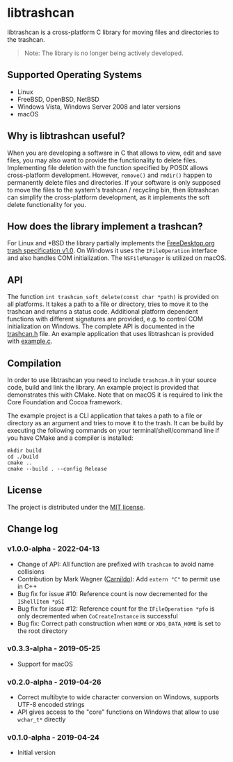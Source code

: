# libtrashcan
libtrashcan is a cross-platform C library for moving files and directories to the trashcan. 

> Note: The library is no longer being actively developed.

## Supported Operating Systems
- Linux
- FreeBSD, OpenBSD, NetBSD
- Windows Vista, Windows Server 2008 and later versions
- macOS

## Why is libtrashcan useful?
When you are developing a software in C that allows to view, edit and save files, you may also want to provide the functionality to delete files. Implementing file deletion with the function specified by POSIX allows cross-platform development. However, `remove()` and `rmdir()` happen to permanently delete files and directories. If your software is only supposed to move the files to the system's trashcan / recycling bin, then libtrashcan can simplify the cross-platform development, as it implements the soft delete functionality for you.

## How does the library implement a trashcan?
For Linux and *BSD the library partially implements the [FreeDesktop.org trash specification v1.0](https://specifications.freedesktop.org/trash-spec/trashspec-1.0.html). On Windows it uses the `IFileOperation` interface and also handles COM initialization. The `NSFileManager` is utilized on macOS.

## API
The function `int trashcan_soft_delete(const char *path)` is provided on all platforms. It takes a path to a file or directory, tries to move it to the trashcan and returns a status code. Additional platform dependent functions with different signatures are provided, e.g. to control COM initialization on Windows. The complete API is documented in the [trashcan.h](src/trashcan.h) file. An example application that uses libtrashcan is provided with [example.c](example.c).

## Compilation
In order to use libtrashcan you need to include `trashcan.h` in your source code, build and link the library. An example project is provided that demonstrates this with CMake. Note that on macOS it is required to link the Core Foundation and Cocoa framework.

The example project is a CLI application that takes a path to a file or directory as an argument and tries to move it to the trash. It can be build by executing the following commands on your terminal/shell/command line if you have CMake and a compiler is installed:

```
mkdir build
cd ./build
cmake ..
cmake --build . --config Release
```

## License
The project is distributed under the [MIT license](./LICENSE).

## Change log

### v1.0.0-alpha - 2022-04-13
- Change of API: All function are prefixed with `trashcan` to avoid name collisions
- Contribution by Mark Wagner ([Carnildo](https://github.com/Carnildo)): Add `extern "C"` to permit use in C++
- Bug fix for issue #10: Reference count is now decremented for the `IShellItem *pSI`
- Bug fix for issue #12: Reference count for the `IFileOperation *pfo` is only decremented when `CoCreateInstance` is successful
- Bug fix: Correct path construction when `HOME` or `XDG_DATA_HOME` is set to the root directory

### v0.3.3-alpha - 2019-05-25
- Support for macOS

### v0.2.0-alpha - 2019-04-26
- Correct multibyte to wide character conversion on Windows, supports UTF-8 encoded strings
- API gives access to the "core" functions on Windows that allow to use `wchar_t*` directly

### v0.1.0-alpha - 2019-04-24
- Initial version
